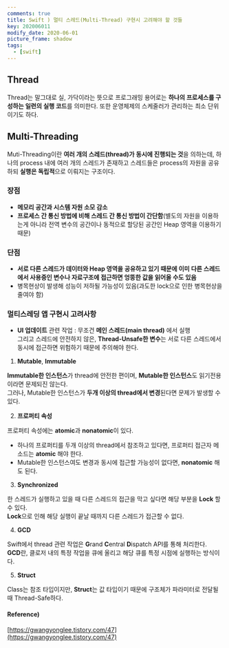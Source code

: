 ```yaml
---
comments: true
title: Swift ) 멀티 스레드(Multi-Thread) 구현시 고려해야 할 것들
key: 202006011
modify_date: 2020-06-01
picture_frame: shadow
tags:
  - [swift]
---
```

 
## Thread
 
Thread는 말그대로 실, 가닥이라는 뜻으로 프로그래밍 용어로는 **하나의 프로세스를 구성하는 일련의 실행 코드**를 의미한다. 또한 운영체제의 스케줄러가 관리하는 최소 단위이기도 하다.
 
## Multi-Threading
 
Muti-Threading이란 **여러 개의 스레드(thread)가 동시에 진행되는 것**을 의하는데, 하나의 process 내에 여러 개의 스레드가 존재하고 스레드들은 process의 자원을 공유하되 **실행은 독립적**으로 이뤄지는 구조이다.   
 
### 장점
 
- **메모리 공간과 시스템 자원 소모 감소**
- **프로세스 간 통신 방법에 비해 스레드 간 통신 방법이 간단함**(별도의 자원을 이용하는게 아니라 전역 변수의 공간이나 동적으로 할당된 공간인 Heap 영역을 이용하기 때문)
 
### 단점
 
- **서로 다른 스레드가 데이터와 Heap 영역을 공유하고 있기 때문에 이미 다른 스레드에서 사용중인 변수나 자료구조에 접근하면 엉뚱한 값을 읽어올 수도 있음**
- 병목현상이 발생해 성능이 저하될 가능성이 있음(과도한 lock으로 인한 병목현상을 줄여야 함)
 
### 멀티스레딩 앱 구현시 고려사항
 
- **UI 업데이트** 관련 작업 : 무조건 **메인 스레드(main thread)** 에서 실행   
그리고 스레드에 안전하지 않은, **Thread-Unsafe한 변수**는 서로 다른 스레드에서 동시에 접근하면 위험하기 때문에 주의해야 한다.   
 
1. **Mutable**, **Immutable**
 
**Immutable한 인스턴스**가 thread에 안전한 편이며, **Mutable한 인스턴스**도 읽기전용이라면 문제되진 않는다.   
그러나, Mutable한 인스턴스가 **두개 이상의 thread에서 변경**된다면 문제가 발생할 수 있다.   
 
2. **프로퍼티 속성**
 
프로퍼티 속성에는 **atomic**과 **nonatomic**이 있다.   
 
- 하나의 프로퍼티를 두개 이상의 thread에서 참조하고 있다면, 프로퍼티 접근자 메소드는 **atomic** 해야 한다.   
- Mutable한 인스턴스여도 변경과 동시에 접근할 가능성이 없다면, **nonatomic** 해도 된다.   
 
3. **Synchronized**
 
한 스레드가 실행하고 있을 때 다른 스레드의 접근을 막고 싶다면 해당 부분을 **Lock** 할 수 있다.   
**Lock**으로 인해 해당 실행이 끝날 때까지 다른 스레드가 접근할 수 없다.   
 
4. **GCD**
 
Swift에서 thread 관련 작업은 **G**rand **C**entral **D**ispatch API를 통해 처리한다.   
**GCD**란, 클로저 내의 특정 작업을 큐에 올리고 해당 큐를 특정 시점에 실행하는 방식이다.   
 
5. **Struct**
 
Class는 참조 타입이지만, **Struct**는 값 타입이기 때문에 구조체가 파라미터로 전달될 때 Thread-Safe하다.
 
#### Reference)
 
[https://gwangyonglee.tistory.com/47](https://gwangyonglee.tistory.com/47)   
 
